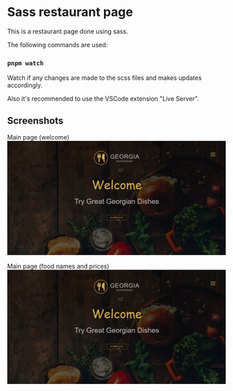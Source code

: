 # Sass restaurant page
This is a restaurant page done using sass.

The following commands are used:

### `pnpm watch`
Watch if any changes are made to the scss files and makes updates accordingly.

Also it's recommended to use the VSCode extension "Live Server".

## Screenshots
Main page (welcome)
![alt text](https://github.com/RMollinedo/sass-restaurant-page/blob/main/screenshot1.png)

Main page (food names and prices)
![alt text](https://github.com/RMollinedo/sass-restaurant-page/blob/main/screenshot1.png)